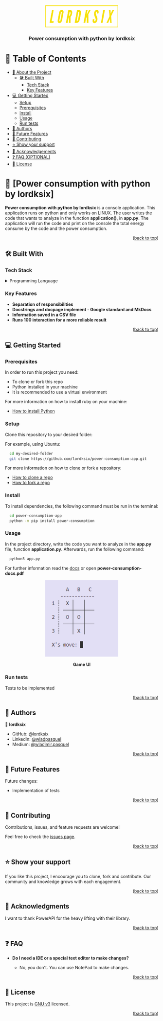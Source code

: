 <a name="readme-top"></a>

<div align="center">
    <img src="./assets/lordksix-logos_transparent.png" alt="logo" width="240"  height="auto" margin="auto"/>
    <br/>
    <h3><b>Power consumption with python by lordksix</b></h3>
</div>

# 📗 Table of Contents

- [📖 About the Project](#about-project)
  - [🛠 Built With](#built-with)
    - [Tech Stack](#tech-stack)
    - [Key Features](#key-features)
- [💻 Getting Started](#getting-started)
  - [Setup](#setup)
  - [Prerequisites](#prerequisites)
  - [Install](#install)
  - [Usage](#usage)
  - [Run tests](#run-tests)
- [👥 Authors](#authors)
- [🔭 Future Features](#future-features)
- [🤝 Contributing](#contributing)
- [⭐️ Show your support](#support)
- [🙏 Acknowledgements](#acknowledgements)
- [❓ FAQ (OPTIONAL)](#faq)
- [📝 License](#license)

# 📖 [Power consumption with python by lordksix] <a name="about-project"></a>

**Power consumption with python by lordksix** is a console application. This application runs on python and only works on LINUX. The user writes the code that wants to analyze in the function **application()**, in
**app.py**. The application will run the code and print on the console the total energy consume by the code and the power consumption.

<p align="right">(<a href="#readme-top">back to top</a>)</p>

## 🛠 Built With <a name="built-with"></a>

### Tech Stack <a name="tech-stack"></a>

<details>
    <summary>Programming Language</summary>
    <ul>
        <li><a href="https://www.python.org/">Python</a></li>
    </ul>
</details>

### Key Features <a name="key-features"></a>

- **Separation of responsibilities**
- **Docstrings and docpage implement - Google standard and MkDocs**
- **Information saved in a CSV file**
- **Runs 100 interaction for a more reliable result**

<p align="right">(<a href="#readme-top">back to top</a>)</p>

## 💻 Getting Started <a name="getting-started"></a>

### Prerequisites

In order to run this project you need:
- To clone or fork this repo
- Python installed in your machine
- It is recommended to use a virtual environment

For more information on how to install ruby on your machine:
- <a href="https://www.python.org/downloads/">How to install Python</a>

### Setup

Clone this repository to your desired folder:

For example, using Ubuntu:

```sh
  cd my-desired-folder
  git clone https://github.com/lordksix/power-consumption-app.git
```

For more information on how to clone or fork a repository:
- <a href="https://docs.github.com/en/repositories/creating-and-managing-repositories/cloning-a-repository">How to clone a repo</a>
- <a href="https://docs.github.com/en/get-started/quickstart/fork-a-repo">How to fork a repo</a>


### Install

To install dependencies, the following command must be run in the terminal:

```sh
  cd power-consumption-app
  python -m pip install power-consumption
```

### Usage

In the project directory, write the code you want to analyze in the **app.py** file,
function **application.py**. Afterwards, run the following command:

```sh
  python3 app.py
```
For further information read the [docs](https://lordksix.github.io/power-consumption-app/)
or open **power-consumption-docs.pdf**

<div align="center">
    <img src="./assets/interface.png" alt="logo" width="240"  height="auto" margin="auto"/>
    <br/>
    <p><b>Game UI</b></p>
</div>

### Run tests

Tests to be implemented

<p align="right">(<a href="#readme-top">back to top</a>)</p>

## 👥 Authors <a name="authors"></a>

👤 **lordksix**

- GitHub: [@lordksix](https://github.com/lordksix)
- LinkedIn: [@wladpasquel](https://www.linkedin.com/in/wladpasquel/)
- Medium: [@wladimir.pasquel](https://medium.com/@wladimir.pasquel)

<p align="right">(<a href="#readme-top">back to top</a>)</p>

## 🔭 Future Features <a name="future-features"></a>

Future changes:
- Implementation of tests

<p align="right">(<a href="#readme-top">back to top</a>)</p>

## 🤝 Contributing <a name="contributing"></a>

Contributions, issues, and feature requests are welcome!

Feel free to check the [issues page](../../issues/).

<p align="right">(<a href="#readme-top">back to top</a>)</p>

## ⭐️ Show your support <a name="support"></a>

If you like this project, I encourage you to clone, fork and contribute. Our community and knowledge grows with each engagement.

<p align="right">(<a href="#readme-top">back to top</a>)</p>

## 🙏 Acknowledgments <a name="acknowledgements"></a>

I want to thank PowerAPI for the heavy lifting with their library.

<p align="right">(<a href="#readme-top">back to top</a>)</p>

## ❓ FAQ <a name="faq"></a>

- **Do I need a IDE or a special text editor to make changes?**

  - No, you don't. You can use NotePad to make changes.

<p align="right">(<a href="#readme-top">back to top</a>)</p>

## 📝 License <a name="license"></a>

This project is [GNU v3](./LICENSE) licensed.

<p align="right">(<a href="#readme-top">back to top</a>)</p>


